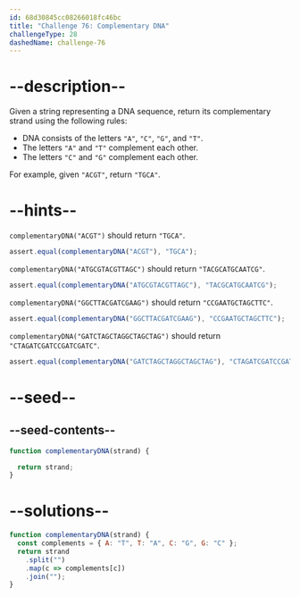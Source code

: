 ```yaml
---
id: 68d30845cc08266018fc46bc
title: "Challenge 76: Complementary DNA"
challengeType: 28
dashedName: challenge-76
---
```


# --description--

Given a string representing a DNA sequence, return its complementary strand using the following rules:

- DNA consists of the letters `"A"`, `"C"`, `"G"`, and `"T"`.
- The letters `"A"` and `"T"` complement each other.
- The letters `"C"` and `"G"` complement each other.

For example, given `"ACGT"`, return `"TGCA"`.

# --hints--

`complementaryDNA("ACGT")` should return `"TGCA"`.

```js
assert.equal(complementaryDNA("ACGT"), "TGCA");
```

`complementaryDNA("ATGCGTACGTTAGC")` should return `"TACGCATGCAATCG"`.

```js
assert.equal(complementaryDNA("ATGCGTACGTTAGC"), "TACGCATGCAATCG");
```

`complementaryDNA("GGCTTACGATCGAAG")` should return `"CCGAATGCTAGCTTC"`.

```js
assert.equal(complementaryDNA("GGCTTACGATCGAAG"), "CCGAATGCTAGCTTC");
```

`complementaryDNA("GATCTAGCTAGGCTAGCTAG")` should return `"CTAGATCGATCCGATCGATC"`.

```js
assert.equal(complementaryDNA("GATCTAGCTAGGCTAGCTAG"), "CTAGATCGATCCGATCGATC");
```

# --seed--

## --seed-contents--

```js
function complementaryDNA(strand) {

  return strand;
}
```

# --solutions--

```js
function complementaryDNA(strand) {
  const complements = { A: "T", T: "A", C: "G", G: "C" };
  return strand
    .split("")
    .map(c => complements[c])
    .join("");
}
```
